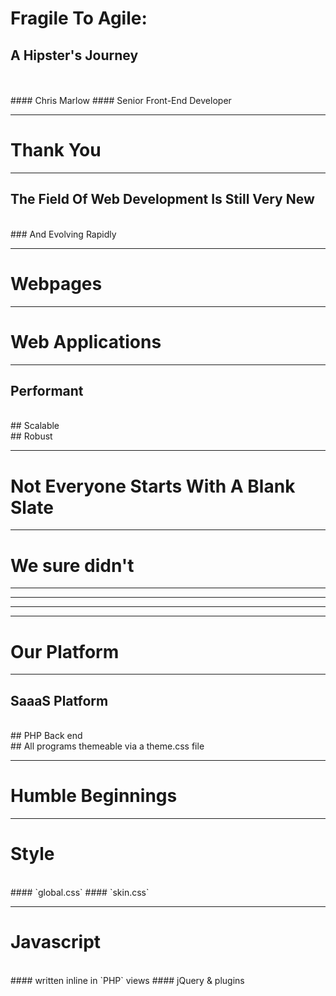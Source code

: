 <!-- .slide: data-background-image="/images/BG/cloud-horizon.jpg" -->
# Fragile To Agile: 
## A Hipster's Journey
<br>
<br>
#### Chris Marlow 
#### Senior Front-End Developer

---

<!-- .slide: data-background-image="/images/BG/toronto.jpg" -->
# Thank You

---

<!-- .slide: data-background-image="/images/BG/rush.jpg" -->
## The Field Of Web Development Is Still Very New
<br>
### And Evolving Rapidly

---

<!-- .slide: data-background-image="/images/BG/screenshot_176.png" -->
# Webpages 

---

<!-- .slide: data-background-image="/images/BG/Screen Shot 2014-09-18 at 11.27.39 AM.jpg" -->
# Web Applications

---

<!-- .slide: data-background-image="/images/BG/car.jpg" -->
## Performant
<br>
## Scalable
<br>
## Robust

---

<!-- .slide: data-background-image="/images/BG/open-coast.jpg" -->
# Not Everyone Starts With A Blank Slate

---

<!-- .slide: data-background-image="/images/BG/dubai.jpg" -->
# We sure didn't

---

<!-- .slide: data-background-image="/images/BG/express_newsfeed.jpg" -->

---

<!-- .slide: data-background-image="/images/BG/current-newsfeed.jpg" -->

---

<!-- .slide: data-background-image="/images/BG/horizon-newsfeed.jpg" -->

---

# Our Platform

---

<!-- .slide: data-background-image="/images/BG/sky.jpg" -->
## SaaaS Platform 
<br>
## PHP Back end
<br>
## All programs themeable via a theme.css file

---

<!-- .slide: data-background-image="/images/BG/shacks.jpg" -->
# Humble Beginnings

---

<!-- .slide: data-background-image="/images/BG/control-center.jpg" -->
# Style
<br>
#### `global.css`
#### `skin.css`

---

<!-- .slide: data-background-image="/images/BG/fixed-it.jpg" -->
# Javascript
<br>
#### written inline in `PHP` views
#### jQuery & plugins


